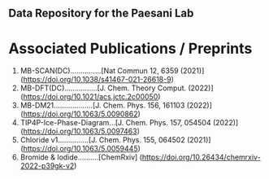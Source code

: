 ## Data Repository for the Paesani Lab

# Associated Publications / Preprints

1. MB-SCAN(DC)...............[Nat Commun 12, 6359 (2021)]        (https://doi.org/10.1038/s41467-021-26618-9)
2. MB-DFT(DC)................[J. Chem. Theory Comput. (2022)]    (https://doi.org/10.1021/acs.jctc.2c00050)
3. MB-DM21...................[J. Chem. Phys. 156, 161103 (2022)] (https://doi.org/10.1063/5.0090862)
4. TIP4P-Ice-Phase-Diagram...[J. Chem. Phys. 157, 054504 (2022)] (https://doi.org/10.1063/5.0097463)
5. Chloride v1...............[J. Chem. Phys. 155, 064502 (2021)] (https://doi.org/10.1063/5.0059445)
6. Bromide & Iodide..........[ChemRxiv]                          (https://doi.org/10.26434/chemrxiv-2022-p39gk-v2)
